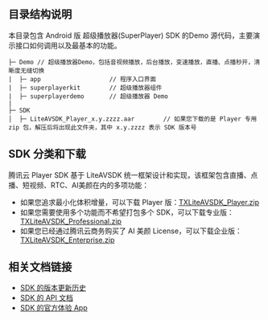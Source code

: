 ## 目录结构说明

本目录包含 Android 版 超级播放器(SuperPlayer) SDK 的Demo 源代码，主要演示接口如何调用以及最基本的功能。

```
├─ Demo // 超级播放器Demo，包括音视频播放，后台播放，变速播放，直播、点播秒开，清晰度无缝切换
|  ├─ app                   // 程序入口界面
|  ├─ superplayerkit        // 超级播放器组件
|  ├─ superplayerdemo       // 超级播放器 Demo
|  
├─ SDK 
│  ├─ LiteAVSDK_Player_x.y.zzzz.aar        // 如果您下载的是 Player 专用 zip 包，解压后将出现此文件夹，其中 x.y.zzzz 表示 SDK 版本号 
```

## SDK 分类和下载

腾讯云 Player SDK 基于 LiteAVSDK 统一框架设计和实现，该框架包含直播、点播、短视频、RTC、AI美颜在内的多项功能：

- 如果您追求最小化体积增量，可以下载 Player 版：[TXLiteAVSDK_Player.zip](https://cloud.tencent.com/document/product/881/20205)
- 如果您需要使用多个功能而不希望打包多个 SDK，可以下载专业版：[TXLiteAVSDK_Professional.zip](https://cloud.tencent.com/document/product/647/32689#Professional)
- 如果您已经通过腾讯云商务购买了 AI 美颜 License，可以下载企业版：[TXLiteAVSDK_Enterprise.zip](https://cloud.tencent.com/document/product/647/32689#Enterprise)

## 相关文档链接

- [SDK 的版本更新历史](https://github.com/tencentyun/SuperPlayer_Android/releases)
- [SDK 的 API 文档](https://github.com/tencentyun/SuperPlayer_Android/wiki)
- [SDK 的官方体验 App](https://cloud.tencent.com/document/product/881/20204)
